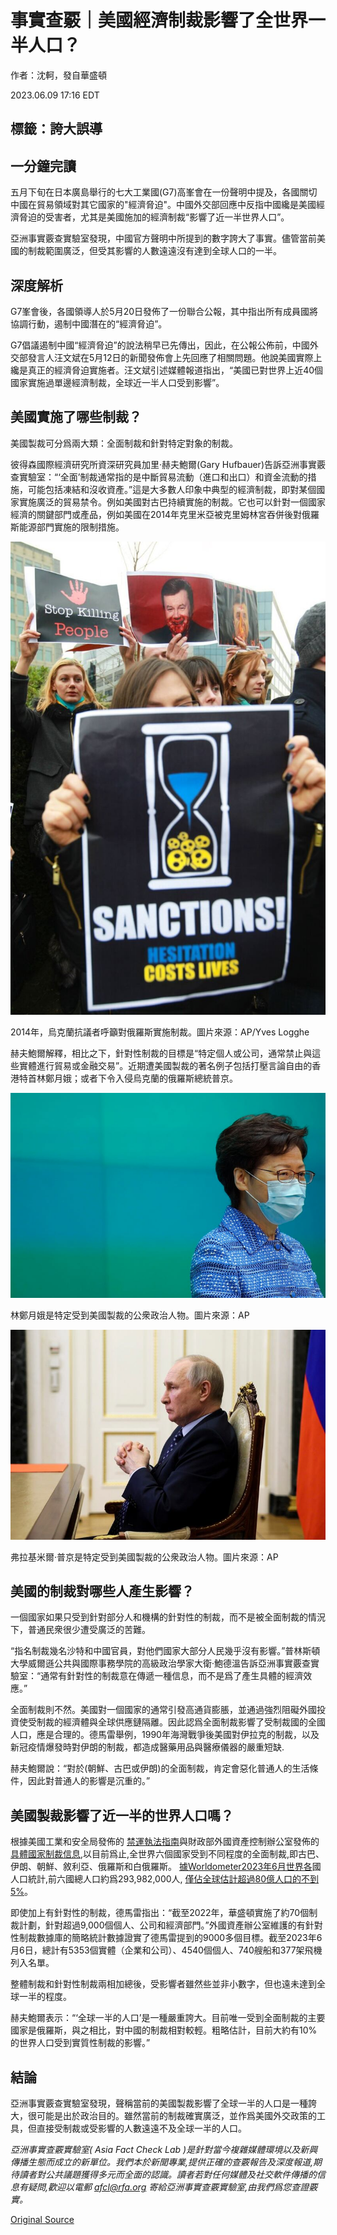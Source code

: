 # 事實查覈｜美國經濟制裁影響了全世界一半人口？

作者：沈軻，發自華盛頓

2023.06.09 17:16 EDT

## 標籤：誇大誤導

## 一分鐘完讀

五月下旬在日本廣島舉行的七大工業國(G7)高峯會在一份聲明中提及，各國關切中國在貿易領域對其它國家的"經濟脅迫"。中國外交部回應中反指中國纔是美國經濟脅迫的受害者，尤其是美國施加的經濟制裁“影響了近一半世界人口”。

亞洲事實覈查實驗室發現，中國官方聲明中所提到的數字誇大了事實。儘管當前美國的制裁範圍廣泛，但受其影響的人數遠遠沒有達到全球人口的一半。

## 深度解析

G7峯會後，各國領導人於5月20日發佈了一份聯合公報，其中指出所有成員國將協調行動，遏制中國潛在的“經濟脅迫”。

G7倡議遏制中國“經濟脅迫”的說法稍早已先傳出，因此，在公報公佈前，中國外交部發言人汪文斌在5月12日的新聞發佈會上先回應了相關問題。他說美國實際上纔是真正的經濟脅迫實施者。汪文斌引述媒體報道指出，“美國已對世界上近40個國家實施過單邊經濟制裁，全球近一半人口受到影響”。

## 美國實施了哪些制裁？

美國製裁可分爲兩大類：全面制裁和針對特定對象的制裁。

彼得森國際經濟研究所資深研究員加里·赫夫鮑爾(Gary Hufbauer)告訴亞洲事實覈查實驗室：“‘全面’制裁通常指的是中斷貿易流動（進口和出口）和資金流動的措施，可能包括凍結和沒收資產。”這是大多數人印象中典型的經濟制裁，即對某個國家實施廣泛的貿易禁令。例如美國對古巴持續實施的制裁。它也可以針對一個國家經濟的關鍵部門或產品，例如美國在2014年克里米亞被克里姆林宮吞併後對俄羅斯能源部門實施的限制措施。

![2014年，烏克蘭抗議者呼籲對俄羅斯實施制裁。圖片來源：AP/Yves Logghe](images/Q2FPRQJZ2ID3LNDYPHWBYBS6WA.jpg)

2014年，烏克蘭抗議者呼籲對俄羅斯實施制裁。圖片來源：AP/Yves Logghe

赫夫鮑爾解釋，相比之下，針對性制裁的目標是“特定個人或公司，通常禁止與這些實體進行貿易或金融交易”。近期遭美國製裁的著名例子包括打壓言論自由的香港特首林鄭月娥；或者下令入侵烏克蘭的俄羅斯總統普京。

![林鄭月娥是特定受到美國製裁的公衆政治人物。圖片來源：AP](images/VDX5L3TI7XQCNV5DM3OZQIZBCA.jpg)

林鄭月娥是特定受到美國製裁的公衆政治人物。圖片來源：AP

![弗拉基米爾·普京是特定受到美國製裁的公衆政治人物。圖片來源：AP](images/4H62CCSPNAGZAQBZFFZCH266XM.jpg)

弗拉基米爾·普京是特定受到美國製裁的公衆政治人物。圖片來源：AP

## 美國的制裁對哪些人產生影響？

一個國家如果只受到針對部分人和機構的針對性的制裁，而不是被全面制裁的情況下，普通民衆很少遭受廣泛的苦難。

“指名制裁幾名沙特和中國官員，對他們國家大部分人民幾乎沒有影響。”普林斯頓大學威爾遜公共與國際事務學院的高級政治學家大衛·鮑德溫告訴亞洲事實覈查實驗室：“通常有針對性的制裁意在傳遞一種信息，而不是爲了產生具體的經濟效應。”

全面制裁則不然。美國對一個國家的通常引發高通貨膨脹，並通過強烈阻礙外國投資使受制裁的經濟體與全球供應鏈隔離。因此認爲全面制裁影響了受制裁國的全國人口，應是合理的。德馬雷舉例，1990年海灣戰爭後美國對伊拉克的制裁，以及新冠疫情爆發時對伊朗的制裁，都造成醫藥用品與醫療儀器的嚴重短缺.

赫夫鮑爾說：“對於(朝鮮、古巴或伊朗)的全面制裁，肯定會惡化普通人的生活條件，因此對普通人的影響是沉重的。”

## 美國製裁影響了近一半的世界人口嗎？

根據美國工業和安全局發佈的 [禁運執法指南](https://www.bis.doc.gov/index.php/documents/regulation-docs/420-part-746-embargoes-and-other-special-controls/file)與財政部外國資產控制辦公室發佈的 [具體國家制裁信息](https://ofac.treasury.gov/sanctions-programs-and-country-information),以目前爲止,全世界六個國家受到不同程度的全面制裁,即古巴、伊朗、朝鮮、敘利亞、俄羅斯和白俄羅斯。 [據Worldometer2023年6月世界各](https://www.worldometers.info/world-population/population-by-country/)國人口統計,前六國總人口約爲293,982,000人, [僅佔全球估計超過80億人口的不到5%](https://www.worldometers.info/world-population/population-by-country/)。

即使加上有針對性的制裁，德馬雷指出：“截至2022年，華盛頓實施了約70個制裁計劃，針對超過9,000個個人、公司和經濟部門。”外國資產辦公室維護的有針對性制裁數據庫的簡略統計數據證實了德馬雷提到的9000多個目標。截至2023年6月6日，總計有5353個實體（企業和公司）、4540個個人、740艘船和377架飛機列入名單。

整體制裁和針對性制裁兩相加總後，受影響者雖然些並非小數字，但也遠未達到全球一半的程度。

赫夫鮑爾表示：“‘全球一半的人口’是一種嚴重誇大。目前唯一受到全面制裁的主要國家是俄羅斯，與之相比，對中國的制裁相對較輕。粗略估計，目前大約有10%的世界人口受到實質性制裁的影響。”

## 結論

亞洲事實覈查實驗室發現，聲稱當前的美國製裁影響了全球一半的人口是一種誇大，很可能是出於政治目的。雖然當前的制裁確實廣泛，並作爲美國外交政策的工具，但直接受制裁或受影響的人數遠遠不及全球一半的人口。

*亞洲事實查覈實驗室(* *Asia Fact Check Lab* *)是針對當今複雜媒體環境以及新興傳播生態而成立的新單位。我們本於新聞專業,提供正確的查覈報告及深度報道,期待讀者對公共議題獲得多元而全面的認識。讀者若對任何媒體及社交軟件傳播的信息有疑問,歡迎以電郵* *afcl@rfa.org* *寄給亞洲事實查覈實驗室,由我們爲您查證覈實。*



[Original Source](https://www.rfa.org/mandarin/shishi-hecha/hc-06092023170554.html)